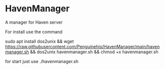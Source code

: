 # HavenManager
A manager for Haven server

For install use the command

sudo apt install dos2unix && wget https://raw.githubusercontent.com/Penguinehis/HavenManager/main/havenmanager.sh && dos2unix havenmanager.sh && chmod +x havenmanager.sh

for start just use ./havenmanager.sh
